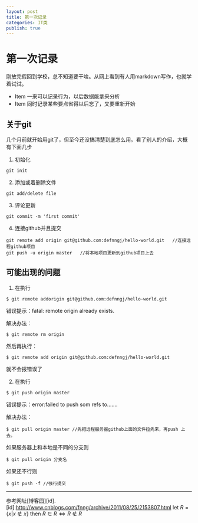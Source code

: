 ```yaml
---
layout: post
title: 第一次记录
categories: IT类
publish: true
---
```

第一次记录
=============
刚放完假回到学校，总不知道要干啥。从网上看到有人用markdown写作，也就学着试试。

- Item  一来可以记录行为，以后数据能拿来分析
- Item  同时记录某些要点省得以后忘了，又要重新开始

关于git
------------
几个月前就开始用git了，但至今还没搞清楚到底怎么用。看了别人的介绍，大概有下面几步

1. 初始化
```
git init
```
2. 添加或着删除文件
```
git add/delete file
```
3. 评论更新
```
git commit -m 'first commit'
```
4. 连接github并且提交
```
git remote add origin git@github.com:defnngj/hello-world.git   //连接远程github项目  
git push -u origin master   //将本地项目更新到github项目上去
```

可能出现的问题
-------------
1. 在执行
```
$ git remote addorigin git@github.com:defnngj/hello-world.git
```
错误提示：fatal: remote origin already exists.

解决办法：
```
$ git remote rm origin
```
然后再执行：
```
$ git remote add origin git@github.com:defnngj/hello-world.git 
```
就不会报错误了

 

2. 在执行
```
$ git push origin master
```
错误提示：error:failed to push som refs to.......

解决办法：
```
$ git pull origin master //先把远程服务器github上面的文件拉先来，再push 上去。
```
如果服务器上和本地是不同的分支则
```
$ git pull origin 分支名
```
如果还不行则
```
$ git push -f //强行提交
```
********
参考网址[博客园][id].
[id]:http://www.cnblogs.com/fnng/archive/2011/08/25/2153807.html
let $R=\{x|x\notin x\}$ then $R\in R\Longleftrightarrow R\notin R$ 
